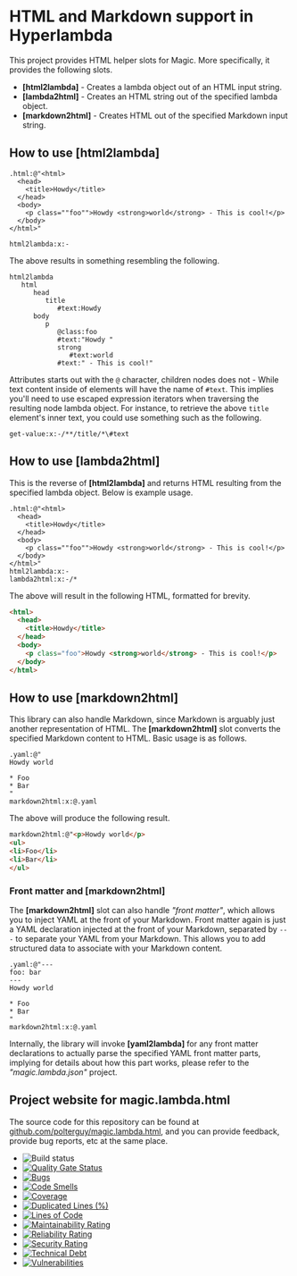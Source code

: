 
# HTML and Markdown support in Hyperlambda

This project provides HTML helper slots for Magic. More specifically, it provides the following slots.

* __[html2lambda]__ - Creates a lambda object out of an HTML input string.
* __[lambda2html]__ - Creates an HTML string out of the specified lambda object.
* __[markdown2html]__ - Creates HTML out of the specified Markdown input string.

## How to use [html2lambda]

```
.html:@"<html>
  <head>
    <title>Howdy</title>
  </head>
  <body>
    <p class=""foo"">Howdy <strong>world</strong> - This is cool!</p>
  </body>
</html>"

html2lambda:x:-
```

The above results in something resembling the following.

```
html2lambda
   html
      head
         title
            #text:Howdy
      body
         p
            @class:foo
            #text:"Howdy "
            strong
               #text:world
            #text:" - This is cool!"
```

Attributes starts out with the `@` character, children nodes does not - While text content inside of elements will
have the name of `#text`. This implies you'll need to use escaped expression iterators when traversing the resulting node
lambda object. For instance, to retrieve the above `title` element's inner text, you could use something such as the
following.

```
get-value:x:-/**/title/*\#text
```

## How to use [lambda2html]

This is the reverse of **[html2lambda]** and returns HTML resulting from the specified lambda object. Below
is example usage.

```
.html:@"<html>
  <head>
    <title>Howdy</title>
  </head>
  <body>
    <p class=""foo"">Howdy <strong>world</strong> - This is cool!</p>
  </body>
</html>"
html2lambda:x:-
lambda2html:x:-/*
```

The above will result in the following HTML, formatted for brevity.

```html
<html>
  <head>
    <title>Howdy</title>
  </head>
  <body>
    <p class="foo">Howdy <strong>world</strong> - This is cool!</p>
  </body>
</html>
```

## How to use [markdown2html]

This library can also handle Markdown, since Markdown is arguably just another representation of HTML.
The **[markdown2html]** slot converts the specified Markdown content to HTML. Basic usage is as follows.

```
.yaml:@"
Howdy world

* Foo
* Bar
"
markdown2html:x:@.yaml
```

The above will produce the following result.

```html
markdown2html:@"<p>Howdy world</p>
<ul>
<li>Foo</li>
<li>Bar</li>
</ul>
```

### Front matter and [markdown2html]

The **[markdown2html]** slot can also handle _"front matter"_, which allows you to inject YAML at the front
of your Markdown. Front matter again is just a YAML declaration injected at the front of your Markdown,
separated by `---` to separate your YAML from your Markdown. This allows you to add structured data to
associate with your Markdown content.

```
.yaml:@"---
foo: bar
---
Howdy world

* Foo
* Bar
"
markdown2html:x:@.yaml
```

Internally, the library will invoke **[yaml2lambda]** for any front matter declarations to actually parse
the specified YAML front matter parts, implying for details about how this part works, please refer to
the _"magic.lambda.json"_ project.

## Project website for magic.lambda.html

The source code for this repository can be found at [github.com/polterguy/magic.lambda.html](https://github.com/polterguy/magic.lambda.html), and you can provide feedback, provide bug reports, etc at the same place.

- ![Build status](https://github.com/polterguy/magic.lambda.html/actions/workflows/build.yaml/badge.svg)
- [![Quality Gate Status](https://sonarcloud.io/api/project_badges/measure?project=polterguy_magic.lambda.html&metric=alert_status)](https://sonarcloud.io/dashboard?id=polterguy_magic.lambda.html)
- [![Bugs](https://sonarcloud.io/api/project_badges/measure?project=polterguy_magic.lambda.html&metric=bugs)](https://sonarcloud.io/dashboard?id=polterguy_magic.lambda.html)
- [![Code Smells](https://sonarcloud.io/api/project_badges/measure?project=polterguy_magic.lambda.html&metric=code_smells)](https://sonarcloud.io/dashboard?id=polterguy_magic.lambda.html)
- [![Coverage](https://sonarcloud.io/api/project_badges/measure?project=polterguy_magic.lambda.html&metric=coverage)](https://sonarcloud.io/dashboard?id=polterguy_magic.lambda.html)
- [![Duplicated Lines (%)](https://sonarcloud.io/api/project_badges/measure?project=polterguy_magic.lambda.html&metric=duplicated_lines_density)](https://sonarcloud.io/dashboard?id=polterguy_magic.lambda.html)
- [![Lines of Code](https://sonarcloud.io/api/project_badges/measure?project=polterguy_magic.lambda.html&metric=ncloc)](https://sonarcloud.io/dashboard?id=polterguy_magic.lambda.html)
- [![Maintainability Rating](https://sonarcloud.io/api/project_badges/measure?project=polterguy_magic.lambda.html&metric=sqale_rating)](https://sonarcloud.io/dashboard?id=polterguy_magic.lambda.html)
- [![Reliability Rating](https://sonarcloud.io/api/project_badges/measure?project=polterguy_magic.lambda.html&metric=reliability_rating)](https://sonarcloud.io/dashboard?id=polterguy_magic.lambda.html)
- [![Security Rating](https://sonarcloud.io/api/project_badges/measure?project=polterguy_magic.lambda.html&metric=security_rating)](https://sonarcloud.io/dashboard?id=polterguy_magic.lambda.html)
- [![Technical Debt](https://sonarcloud.io/api/project_badges/measure?project=polterguy_magic.lambda.html&metric=sqale_index)](https://sonarcloud.io/dashboard?id=polterguy_magic.lambda.html)
- [![Vulnerabilities](https://sonarcloud.io/api/project_badges/measure?project=polterguy_magic.lambda.html&metric=vulnerabilities)](https://sonarcloud.io/dashboard?id=polterguy_magic.lambda.html)
